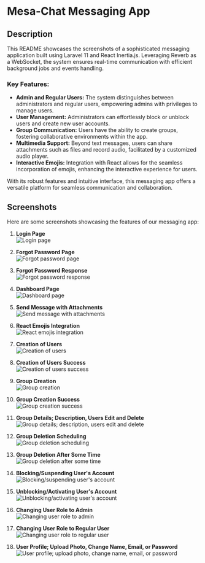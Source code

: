 # Mesa-Chat Messaging App

## Description

This README showcases the screenshots of a sophisticated messaging application built using Laravel 11 and React Inertia.js. Leveraging Reverb as a WebSocket, the system ensures real-time communication with efficient background jobs and events handling.

### Key Features:
- **Admin and Regular Users:** The system distinguishes between administrators and regular users, empowering admins with privileges to manage users.
- **User Management:** Administrators can effortlessly block or unblock users and create new user accounts.
- **Group Communication:** Users have the ability to create groups, fostering collaborative environments within the app.
- **Multimedia Support:** Beyond text messages, users can share attachments such as files and record audio, facilitated by a customized audio player.
- **Interactive Emojis:** Integration with React allows for the seamless incorporation of emojis, enhancing the interactive experience for users.

With its robust features and intuitive interface, this messaging app offers a versatile platform for seamless communication and collaboration.

## Screenshots  

Here are some screenshots showcasing the features of our messaging app:

1. **Login Page**  
   ![Login page](Screenshots/s1.png)

2. **Forgot Password Page**  
   ![Forgot password page](Screenshots/s2.png)

3. **Forgot Password Response**  
   ![Forgot password response](Screenshots/s3.png)

4. **Dashboard Page**  
   ![Dashboard page](Screenshots/s4.png)

5. **Send Message with Attachments**  
   ![Send message with attachments](Screenshots/s5.png)

6. **React Emojis Integration**  
   ![React emojis integration](Screenshots/s6.png)

7. **Creation of Users**  
   ![Creation of users](Screenshots/s7.png)

8. **Creation of Users Success**  
   ![Creation of users success](Screenshots/s8.png)

9. **Group Creation**  
   ![Group creation](Screenshots/s9.png)

10. **Group Creation Success**  
    ![Group creation success](Screenshots/s10.png)

11. **Group Details; Description, Users Edit and Delete**  
    ![Group details; description, users edit and delete](Screenshots/s11.png)

12. **Group Deletion Scheduling**  
    ![Group deletion scheduling](Screenshots/s12.png)

13. **Group Deletion After Some Time**  
    ![Group deletion after some time](Screenshots/s13.png)

14. **Blocking/Suspending User's Account**  
    ![Blocking/suspending user's account](Screenshots/s14.png)

15. **Unblocking/Activating User's Account**  
    ![Unblocking/activating user's account](Screenshots/s15.png)

16. **Changing User Role to Admin**  
    ![Changing user role to admin](Screenshots/s16.png)

17. **Changing User Role to Regular User**  
    ![Changing user role to regular user](Screenshots/s17.png)

18. **User Profile; Upload Photo, Change Name, Email, or Password**  
    ![User profile; upload photo, change name, email, or password](Screenshots/s18.png)
